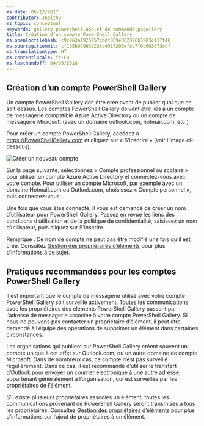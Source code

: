 ```yaml
---
ms.date: 06/12/2017
contributor: JKeithB
ms.topic: conceptual
keywords: gallery,powershell,applet de commande,psgallery
title: Création d’un compte PowerShell Gallery
ms.openlocfilehash: c9c263a1926957cbdf059e062326b1903c117f46
ms.sourcegitcommit: cf195b090b3223fa4917206dfec7f0b603873cdf
ms.translationtype: HT
ms.contentlocale: fr-FR
ms.lasthandoff: 04/09/2018
---
```

## <a name="creating-a-powershell-gallery-account"></a>Création d’un compte PowerShell Gallery

Un compte PowerShell Gallery doit être créé avant de publier quoi que ce soit dessus.
Les comptes PowerShell Gallery doivent être liés à un compte de messagerie compatible Azure Active Directory ou un compte de messagerie Microsoft (avec un domaine outlook.com, hotmail.com, etc.)

Pour créer un compte PowerShell Gallery, accédez à https://PowerShellGallery.com et cliquez sur « S’inscrire » (voir l’image ci-dessous).

![Créer un nouveau compte](./images/CreatingAccount-Register.png)

Sur la page suivante, sélectionnez « Compte professionnel ou scolaire » pour utiliser un compte Azure Active Directory et connectez-vous avec votre compte.
Pour utiliser un compte Microsoft, par exemple avec un domaine Hotmail.com ou Outlook.com, choisissez « Compte personnel », puis connectez-vous.

Une fois que vous êtes connecté, il vous est demandé de créer un nom d’utilisateur pour PowerShell Gallery.
Passez en revue les liens des conditions d’utilisation et de la politique de confidentialité, saisissez un nom d’utilisateur, puis cliquez sur S’inscrire.

Remarque : Ce nom de compte ne peut pas être modifié une fois qu’il est créé.
Consultez [Gestion des propriétaires d’éléments](https://msdn.microsoft.com/powershell/gallery/psgallery/managing-item-owners) pour plus d’informations à ce sujet.

## <a name="recommended-practices-for-powershell-gallery-accounts"></a>Pratiques recommandées pour les comptes PowerShell Gallery

Il est important que le compte de messagerie utilisé avec votre compte PowerShell Gallery soit surveillé activement.
Toutes les communications avec les propriétaires des éléments PowerShell Gallery passent par l’adresse de messagerie associée à votre compte PowerShell Gallery.
Si nous ne pouvons pas contacter un propriétaire d’élément, il peut être demandé à l’équipe des opérations de supprimer un élément dans certaines circonstances.

Les organisations qui publient sur PowerShell Gallery créent souvent un compte unique à cet effet sur Outlook.com, ou un autre domaine de compte Microsoft.
Dans de nombreux cas, ce compte n’est pas surveillé régulièrement.
Dans ce cas, il est recommandé d’utiliser le transfert d’Outlook pour envoyer un courrier électronique à une autre adresse, appartenant généralement à l’organisation, qui est surveillée par les propriétaires de l’élément.

S’il existe plusieurs propriétaires associés un élément, toutes les communications provenant de PowerShell Gallery seront transmises à tous les propriétaires.
Consultez [Gestion des propriétaires d’éléments](https://msdn.microsoft.com/powershell/gallery/psgallery/managing-item-owners) pour plus d’informations sur l’ajout de propriétaires à un élément.